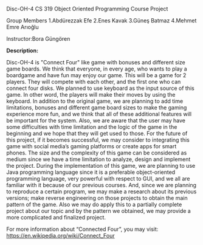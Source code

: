 Disc-OH-4
CS 319 Object Oriented Programming Course Project

Group Members
1.Abdürezzak Efe
2.Enes Kavak
3.Güneş Batmaz
4.Mehmet Emre Arıoğlu

Instructor:Bora Güngören

<b>Description:</b>

  Disc-OH-4 is "Connect Four" like game with bonuses and different size game boards. We think that everyone, in every age, who wants to play a boardgame and have fun may enjoy our game. This will be a game for 2 players. They will compete with each other, and the first one who can connect four disks. We planned to use keyboard as the input source of this game. In other word, the players will make their moves by using the keyboard. 
	In addition to the original game, we are planning to add time limitations, bonuses and different game board sizes to make the gaming experience more fun, and we think that all of these additional features will be important for the system. Also, we are aware that the user may have some difficulties with time limitation and the logic of the game in the beginning and we hope that they will get used to those.
	For the future of this project, if it becomes successful, we may consider to integrating this game with social media’s gaming platforms or create apps for smart phones.
The size and the complexity of this game can be considered as medium since we have a time limitation to analyze, design and implement the project.
  During the implementation of this game, we are planning to use Java programming language since it is a preferable object-oriented programming language, very powerful with respect to GUI, and we all are familiar with it because of our previous courses.
And, since we are planning to reproduce a certain program, we may make a research about its previous versions; make reverse engineering on those projects to obtain the main pattern of the game. Also we may do apply this to a partially complete project about our topic and by the pattern we obtained, we may provide a more complicated and finalized project.

For more information about “Connected Four”, you may visit: https://en.wikipedia.org/wiki/Connect_Four  
